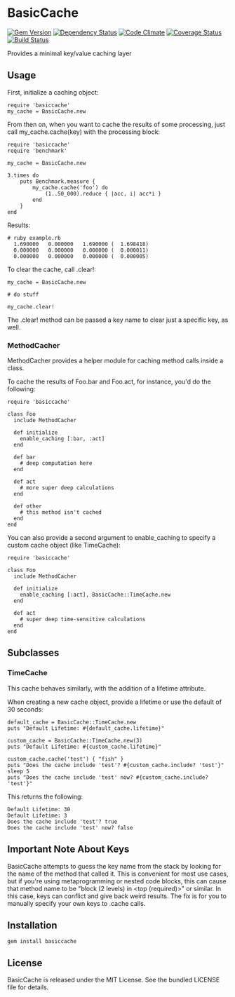 BasicCache
========

[![Gem Version](https://badge.fury.io/rb/basiccache.png)](https://badge.fury.io/rb/basiccache)
[![Dependency Status](https://gemnasium.com/akerl/basiccache.png)](https://gemnasium.com/akerl/basiccache)
[![Code Climate](https://codeclimate.com/github/akerl/basiccache.png)](https://codeclimate.com/github/akerl/basiccache)
[![Coverage Status](https://coveralls.io/repos/akerl/basiccache/badge.png?branch=master)](https://coveralls.io/r/akerl/basiccache?branch=master)
[![Build Status](https://travis-ci.org/akerl/basiccache.png?branch=master)](https://travis-ci.org/akerl/basiccache)

Provides a minimal key/value caching layer

## Usage

First, initialize a caching object:

```
require 'basiccache'
my_cache = BasicCache.new
```

From then on, when you want to cache the results of some processing, just call my_cache.cache(key) with the processing block:

```
require 'basiccache'
require 'benchmark'

my_cache = BasicCache.new

3.times do
    puts Benchmark.measure {
        my_cache.cache('foo') do
            (1..50_000).reduce { |acc, i| acc*i }
        end
    }
end
```

Results:

```
# ruby example.rb
  1.690000   0.000000   1.690000 (  1.698418)
  0.000000   0.000000   0.000000 (  0.000011)
  0.000000   0.000000   0.000000 (  0.000005)
```

To clear the cache, call .clear!:

```
my_cache = BasicCache.new

# do stuff

my_cache.clear!
```

The .clear! method can be passed a key name to clear just a specific key, as well.

### MethodCacher

MethodCacher provides a helper module for caching method calls inside a class.

To cache the results of Foo.bar and Foo.act, for instance, you'd do the following:

```
require 'basiccache'

class Foo
  include MethodCacher

  def initialize
    enable_caching [:bar, :act]
  end

  def bar
    # deep computation here
  end

  def act
    # more super deep calculations
  end

  def other
    # this method isn't cached
  end
end
```

You can also provide a second argument to enable_caching to specify a custom cache object (like TimeCache):

```
require 'basiccache'

class Foo
  include MethodCacher

  def initialize
    enable_caching [:act], BasicCache::TimeCache.new
  end

  def act
    # super deep time-sensitive calculations
  end
end
```

## Subclasses

### TimeCache

This cache behaves similarly, with the addition of a lifetime attribute.

When creating a new cache object, provide a lifetime or use the default of 30 seconds:

```
default_cache = BasicCache::TimeCache.new
puts "Default Lifetime: #{default_cache.lifetime}"

custom_cache = BasicCache::TimeCache.new(3)
puts "Default Lifetime: #{custom_cache.lifetime}"

custom_cache.cache('test') { "fish" }
puts "Does the cache include 'test'? #{custom_cache.include? 'test'}"
sleep 5
puts "Does the cache include 'test' now? #{custom_cache.include? 'test'}"
```

This returns the following:

```
Default Lifetime: 30
Default Lifetime: 3
Does the cache include 'test'? true
Does the cache include 'test' now? false
```

## Important Note About Keys

BasicCache attempts to guess the key name from the stack by looking for the name of the method that called it. This is convenient for most use cases, but if you're using metaprogramming or nested code blocks, this can cause that method name to be "block (2 levels) in \<top (required)>" or similar. In this case, keys can conflict and give back weird results. The fix is for you to manually specify your own keys to .cache calls.

## Installation

    gem install basiccache

## License

BasicCache is released under the MIT License. See the bundled LICENSE file for details.

